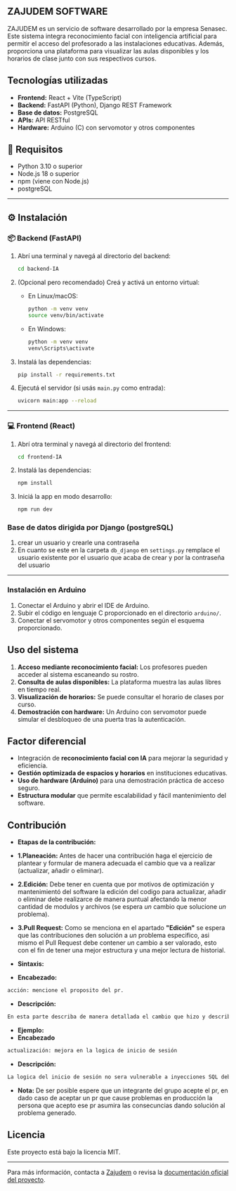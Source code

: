 ## ZAJUDEM SOFTWARE

ZAJUDEM es un servicio de software desarrollado por la empresa Senasec. Este sistema integra reconocimiento facial con inteligencia artificial para permitir el acceso del profesorado a las instalaciones educativas. Además, proporciona una plataforma para visualizar las aulas disponibles y los horarios de clase junto con sus respectivos cursos.

## Tecnologías utilizadas

- **Frontend:** React + Vite (TypeScript)
- **Backend:** FastAPI (Python), Django REST Framework
- **Base de datos:** PostgreSQL
- **APIs:** API RESTful
- **Hardware:** Arduino (C) con servomotor y otros componentes

## 🔧 Requisitos

- Python 3.10 o superior
- Node.js 18 o superior
- npm (viene con Node.js)
- postgreSQL 

---

## ⚙️ Instalación

### 📦 Backend (FastAPI)

1. Abrí una terminal y navegá al directorio del backend:

    ```bash
    cd backend-IA
    ```

2. (Opcional pero recomendado) Creá y activá un entorno virtual:

    - En Linux/macOS:

        ```bash
        python -m venv venv
        source venv/bin/activate
        ```

    - En Windows:

        ```bash
        python -m venv venv
        venv\Scripts\activate
        ```

3. Instalá las dependencias:

    ```bash
    pip install -r requirements.txt
    ```

4. Ejecutá el servidor (si usás `main.py` como entrada):

    ```bash
    uvicorn main:app --reload
    ```

---

### 💻 Frontend (React)

1. Abrí otra terminal y navegá al directorio del frontend:

    ```bash
    cd frontend-IA
    ```

2. Instalá las dependencias:

    ```bash
    npm install
    ```

3. Iniciá la app en modo desarrollo:

    ```bash
    npm run dev
    ```
### Base de datos dirigida por Django (postgreSQL)
1. crear un usuario y crearle una contraseña
2. En cuanto se este en la carpeta `db_django` en `settings.py` remplace el usuario existente por el usuario que acaba de crear y por la contraseña del usuario  


---
### Instalación en Arduino
1. Conectar el Arduino y abrir el IDE de Arduino.
2. Subir el código en lenguaje C proporcionado en el directorio `arduino/`.
3. Conectar el servomotor y otros componentes según el esquema proporcionado.

## Uso del sistema
1. **Acceso mediante reconocimiento facial:** Los profesores pueden acceder al sistema escaneando su rostro.
2. **Consulta de aulas disponibles:** La plataforma muestra las aulas libres en tiempo real.
3. **Visualización de horarios:** Se puede consultar el horario de clases por curso.
4. **Demostración con hardware:** Un Arduino con servomotor puede simular el desbloqueo de una puerta tras la autenticación.

## Factor diferencial
- Integración de **reconocimiento facial con IA** para mejorar la seguridad y eficiencia.
- **Gestión optimizada de espacios y horarios** en instituciones educativas.
- **Uso de hardware (Arduino)** para una demostración práctica de acceso seguro.
- **Estructura modular** que permite escalabilidad y fácil mantenimiento del software.

## Contribución 
- **Etapas de la contribución:**
- **1.Planeación:**
Antes de hacer una contribución haga el ejercicio de plantear y formular de manera adecuada el cambio que va a realizar (actualizar, añadir o eliminar).

- **2.Edición:**
Debe tener en cuenta que por motivos de optimización y mantenimientó del software la edición del codigo para actualizar, añadir o eliminar debe realizarce de manera puntual afectando la menor cantidad de modulos y archivos (se espera *un* cambio que solucione *un* problema).

- **3.Pull Request:**
Como se menciona en el apartado **"Edición"** se espera que las contribuciones den solución a *un* problema especifico, asi mismo el Pull Request debe contener *un* cambio a ser valorado, esto con el fin de tener una mejor estructura y una mejor lectura de historial.
- **Sintaxis:**
- **Encabezado:**
```sh
acción: mencione el proposito del pr.
```
- **Descripción:**
```sh
En esta parte describa de manera detallada el cambio que hizo y describa los modulos y archivos afectados.
```

- **Ejemplo:**
- **Encabezado**
```sh
actualización: mejora en la logica de inicio de sesión
```
- **Descripción:**
```sh
La logica del inicio de sesión no sera vulnerable a inyecciones SQL debido a la importacion de la libreria "nombre de la libreria" en la direccion /user/login/login.php
```

- **Nota:**
De ser posible espere que un integrante del grupo acepte el pr, en dado caso de aceptar un pr que cause problemas en producción la persona que acepto ese pr asumira las consecuncias dando solución al problema generado.

## Licencia
Este proyecto está bajo la licencia MIT.

---
Para más información, contacta a [Zajudem](mailto:dnielussa@gmail.com) o revisa la [documentación oficial del proyecto](#).
